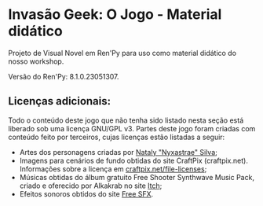 # Invasão Geek: O Jogo - Material didático

Projeto de Visual Novel em Ren'Py para uso como material didático do nosso workshop.

Versão do Ren'Py: 8.1.0.23051307.

## Licenças adicionais:

Todo o conteúdo deste jogo que não tenha sido listado nesta seção está liberado sob uma licença GNU/GPL v3. Partes deste jogo foram criadas com conteúdo feito por terceiros, cujas licenças estão listadas a seguir:

- Artes dos personagens criadas por [Nataly "Nyxastrae" Silva](https://www.artgram.co/nyxastrae);
- Imagens para cenários de fundo obtidas do site CraftPix (craftpix.net). Informações sobre a licença em [craftpix.net/file-licenses](https://craftpix.net/file-licenses/);
- Músicas obtidas do álbum gratuito Free Shooter Synthwave Music Pack, criado e oferecido por Alkakrab no site [Itch](https://alkakrab.itch.io/free-shooter-synthwave-music-pack);
- Efeitos sonoros obtidos do site [Free SFX](https://freesfx.co.uk/).